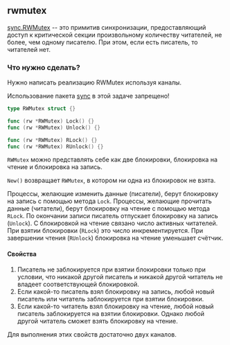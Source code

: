## rwmutex

[sync.RWMutex](https://golang.org/pkg/sync/#RWMutex) -- это примитив синхронизации,
предоставляющий доступ к критической секции произвольному количеству читателей,
не более, чем одному писателю. При этом, если есть писатель, то читателей нет.

### Что нужно сделать?

Нужно написать реализацию RWMutex используя каналы.

Использование пакета [sync](https://golang.org/pkg/sync) в этой задаче запрещено!

```go
type RWMutex struct {}

func (rw *RWMutex) Lock() {}
func (rw *RWMutex) Unlock() {}

func (rw *RWMutex) RLock() {}
func (rw *RWMutex) RUnlock() {}
```

`RWMutex` можно представлять себе как две блокировки, блокировка на чтение и блокировка на запись.

`New()` возвращает `RWMutex`, в котором ни одна из блокировок не взята.

Процессы, желающие изменить данные (писатели), берут блокировку на запись с помощью метода `Lock`.
Процессы, желающие прочитать данные (читатели), берут блокировку на чтение с помощью метода `RLock`.
По окончании записи писатель отпускает блокировку на запись (`Unlock`).
С блокировкой на чтение связано число активных читателей.
При взятии блокировки (`RLock`) это число инкрементируется.
При завершении чтения (`RUnlock`) блокировка на чтение уменьшает счётчик.

#### Свойства
1. Писатель не заблокируется при взятии блокировки только при условии,
   что никакой другой писатель и никакой другой читатель не владеет соответствующей блокировкой.
2. Если какой-то писатель взял блокировку на запись, любой новый писатель или читатель заблокируется при взятии блокировки.
3. Если какой-то читатель взял блокировку на чтение, любой новый писатель заблокируется на взятии блокировки.
   Однако любой другой читатель сможет взять блокировку на чтение.

Для выполнения этих свойств достаточно двух каналов.
